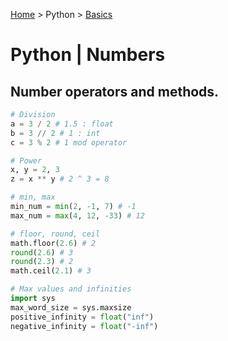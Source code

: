[Home](../index.md) > Python > [Basics](./python_numbers.md)

# Python | Numbers

## Number operators and methods.

```python
# Division
a = 3 / 2 # 1.5 : float
b = 3 // 2 # 1 : int
c = 3 % 2 # 1 mod operator

# Power
x, y = 2, 3
z = x ** y # 2 ^ 3 = 8

# min, max
min_num = min(2, -1, 7) # -1
max_num = max(4, 12, -33) # 12

# floor, round, ceil
math.floor(2.6) # 2
round(2.6) # 3
round(2.3) # 2
math.ceil(2.1) # 3

# Max values and infinities
import sys
max_word_size = sys.maxsize
positive_infinity = float("inf")
negative_infinity = float("-inf")

```
